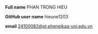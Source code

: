 **Full name**
PHAN TRONG HIEU

**GitHub user name**
hieune1203

**email**
24100082@st.pheneikaa-uni.edu.vn

